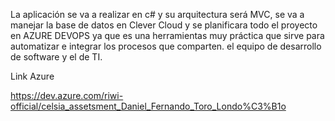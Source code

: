 La aplicación se va a realizar en c# y su arquitectura será MVC, se va a manejar la base de datos en Clever Cloud y se planificara todo el proyecto en AZURE DEVOPS ya que es una herramientas muy práctica que sirve para automatizar e integrar los procesos que comparten. el equipo de desarrollo de software y el de TI.

Link Azure

https://dev.azure.com/riwi-official/celsia_assetsment_Daniel_Fernando_Toro_Londo%C3%B1o

